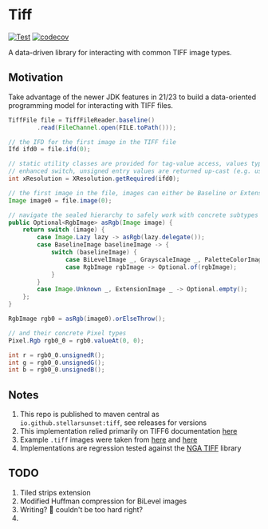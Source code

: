 # Tiff

[![Test](https://github.com/stellarsunset/tiff/actions/workflows/test.yaml/badge.svg)](https://github.com/stellarsunset/tiff/actions/workflows/test.yaml)
[![codecov](https://codecov.io/gh/stellarsunset/tiff/graph/badge.svg?token=2SZ6MJxyXA)](https://codecov.io/gh/stellarsunset/tiff)

A data-driven library for interacting with common TIFF image types.

## Motivation

Take advantage of the newer JDK features in 21/23 to build a data-oriented programming model for interacting with TIFF
files.

```java
TiffFile file = TiffFileReader.baseline()
        .read(FileChannel.open(FILE.toPath()));

// the IFD for the first image in the TIFF file
Ifd ifd0 = file.ifd(0);

// static utility classes are provided for tag-value access, values types are handled via 
// enhanced switch, unsigned entry values are returned up-cast (e.g. ushort -> int)
int xResolution = XResolution.getRequired(ifd0);

// the first image in the file, images can either be Baseline or Extension types
Image image0 = file.image(0);

// navigate the sealed hierarchy to safely work with concrete subtypes
public Optional<RgbImage> asRgb(Image image) {
    return switch (image) {
        case Image.Lazy lazy -> asRgb(lazy.delegate());
        case BaselineImage baselineImage -> {
            switch (baselineImage) {
                case BiLevelImage _, GrayscaleImage _, PaletteColorImage _ -> Optional.empty();
                case RgbImage rgbImage -> Optional.of(rgbImage);
            }
        }
        case Image.Unknown _, ExtensionImage _ -> Optional.empty();
    };
}

RgbImage rgb0 = asRgb(image0).orElseThrow();

// and their concrete Pixel types
Pixel.Rgb rgb0_0 = rgb0.valueAt(0, 0);

int r = rgb0_0.unsignedR();
int g = rgb0_0.unsignedG();
int b = rgb0_0.unsignedB();
```

## Notes

1. This repo is published to maven central as `io.github.stellarsunset:tiff`, see releases for versions
2. This implementation relied primarily on TIFF6
   documentation [here](https://www.itu.int/itudoc/itu-t/com16/tiff-fx/docs/tiff6.pdf)
3. Example `.tiff` images were taken from [here](https://people.math.sc.edu/Burkardt/data/tif/tif.html)
   and [here](https://github.com/tlnagy/exampletiffs/tree/master)
4. Implementations are regression tested against the [NGA TIFF](https://github.com/ngageoint/tiff-java) library

## TODO

1. Tiled strips extension
2. Modified Huffman compression for BiLevel images
3. Writing? :thinking: couldn't be too hard right?
4. 